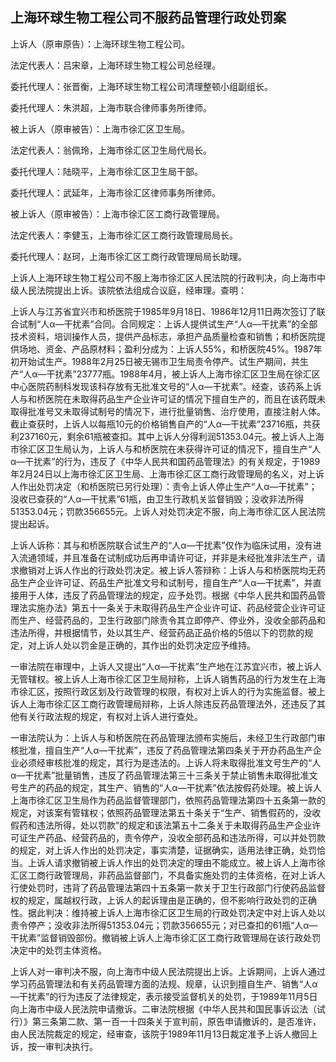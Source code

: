 ## 上海环球生物工程公司不服药品管理行政处罚案

上诉人（原审原告）：上海环球生物工程公司。

法定代表人：吕宋章，上海环球生物工程公司总经理。

委托代理人：张晋衡，上海环球生物工程公司清理整顿小组副组长。

委托代理人：朱洪超，上海市联合律师事务所律师。

被上诉人（原审被告）：上海市徐汇区卫生局。

法定代表人：翁佩玲，上海市徐汇区卫生局代局长。

委托代理人：陆晓平，上海市徐汇区卫生局干部。

委托代理人：武延年，上海市徐汇区律师事务所律师。

被上诉人（原审被告）：上海市徐汇区工商行政管理局。

法定代表人：李健玉，上海市徐汇区工商行政管理局局长。

委托代理人：赵珂，上海市徐汇区工商行政管理局局长助理。

上诉人上海环球生物工程公司不服上海市徐汇区人民法院的行政判决，向上海市中级人民法院提出上诉。该院依法组成合议庭，经审理。查明：

上诉人与江苏省宜兴市和桥医院于1985年9月18日、1986年12月11日两次签订了联合试制“人α—干扰素”合同。合同规定：上诉人提供试生产“人α—干扰素”的全部技术资料，培训操作人员，提供产品标志，承担产品质量检查和销售；和桥医院提供场地、资金、产品原材料；盈利分成为：上诉人55%，和桥医院45%。1987年初开始试生产。1988年2月25日被无锡市卫生局责令停产。试生产期间，共生产“人α—干扰素”23777瓶。1988年4月，被上诉人上海市徐汇区卫生局在徐汇区中心医院药制科发现该科存放有无批准文号的“人α—干扰素”。经查，该药系上诉人与和桥医院在未取得药品生产企业许可证的情况下擅自生产的，而且在该药既未取得批准号又未取得试制号的情况下，进行批量销售、治疗使用，直接注射人体。截止查获时，上诉人以每瓶10元的价格销售自产的“人α—干扰素”23716瓶，共获利237160元，剩余61瓶被查扣。其中上诉人分得利润51353.04元。被上诉人上海市徐汇区卫生局认为，上诉人与和桥医院在未获得许可证的情况下，擅自生产“人α—干扰素”的行为，违反了《中华人民共和国药品管理法》的有关规定，于1989年2月24日以上海市徐汇区卫生局、上海市徐汇区工商行政管理局的名义，对上诉人作出处罚决定（和桥医院已另行处理）：责令上诉人停止生产“人α—干扰素”；没收已查获的“人α—干扰素”61瓶，由卫生行政机关监督销毁；没收非法所得51353.04元；罚款356655元。上诉人对处罚决定不服，向上海市徐汇区人民法院提出起诉。

上诉人诉称：其与和桥医院联合试生产的“人α—干扰素”仅作为临床试用，没有进入流通领域，并且准备在试制成功后再申请许可证，并非是未经批准非法生产，请求撤销对上诉人作出的行政处罚决定。被上诉人答辩称：上诉人与和桥医院均无药品生产企业许可证、药品生产批准文号和试制号，擅自生产“人α—干扰素”，并直接用于人体，违反了药品管理法的规定，应予处罚。根据《中华人民共和国药品管理法实施办法》第五十一条关于未取得药品生产企业许可证、药品经营企业许可证而生产、经营药品的，卫生行政部门除责令其立即停产、停业外，没收全部药品和违法所得，并根据情节，处以其生产、经营药品正品价格的5倍以下的罚款的规定，对上诉人处以罚金是正确的，其作出的处罚决定应予维持。

一审法院在审理中，上诉人又提出“人α—干扰素”生产地在江苏宜兴市，被上诉人无管辖权。被上诉人上海市徐汇区卫生局辩称，上诉人销售药品的行为发生在上海市徐汇区，按照行政区划及行政管理的权限，有权对上诉人的行为实施监督。被上诉人上海市徐汇区工商行政管理局辩称，上诉人除违反药品管理法外，还违反了其他有关行政法规的规定，有权对上诉人进行查处。

一审法院认为：上诉人与和桥医院在药品管理法颁布实施后，未经卫生行政部门审核批准，擅自生产“人α—干扰素”，违反了药品管理法第四条关于开办药品生产企业必须经审核批准的规定，其行为是违法的。上诉人将未取得批准文号生产的“人α—干扰素”批量销售，违反了药品管理法第三十三条关于禁止销售未取得批准文号生产的药品的规定，其生产、销售的“人α—干扰素”依法按假药处理。被上诉人上海市徐汇区卫生局作为药品监督管理部门，依照药品管理法第四十五条第一款的规定，对该案有管辖权；依照药品管理法第五十条关于“生产、销售假药的，没收假药和违法所得，处以罚款”的规定和该法第五十二条关于未取得药品生产企业许可证生产药品、经营药品的，责令停产，没收全部药品和违法所得，可以并处罚款的规定，对上诉人作出的处罚决定，事实清楚，证据确实，适用法律正确，处罚恰当。上诉人请求撤销被上诉人作出的处罚决定的理由不能成立。被上诉人上海市徐汇区工商行政管理局，非药品监督部门，不具备实施处罚的主体资格，在对上诉人行使处罚时，违背了药品管理法第四十五条第一款关于卫生行政部门行使药品监督权的规定，属越权行政，上诉人的起诉理由是正确的，但不影响行政处罚的正确性。据此判决：维持被上诉人上海市徐汇区卫生局的行政处罚决定中对上诉人处以责令停产；没收非法所得51353.04元；罚款356655元；对已查扣的61瓶“人α—干扰素”监督销毁部份。撤销被上诉人上海市徐汇区工商行政管理局在该行政处罚决定中的处罚主体资格。

上诉人对一审判决不服，向上海市中级人民法院提出上诉。上诉期间，上诉人通过学习药品管理法和有关药品管理方面的法规、规章，认识到擅自生产、销售“人α—干扰素”的行为违反了法律规定，表示接受监督机关的处罚，于1989年11月5日向上海市中级人民法院申请撤诉。二审法院根据《中华人民共和国民事诉讼法（试行）》第三条第二款、第一百一十四条关于宣判前，原告申请撤诉的，是否准许，由人民法院裁定的规定，经审查，该院于1989年11月13日裁定准予上诉人撤回上诉，按一审判决执行。

